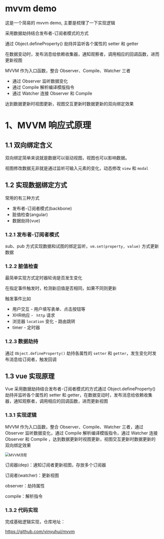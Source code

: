 # mvvm demo

这是一个简易的 mvvm demo, 主要是梳理了一下实现逻辑

采用数据劫持结合发布者-订阅者模式的方式

通过 Object.defineProperty() 劫持并监听各个属性的 setter 和 getter

在数据变动时，发布消息给依赖收集器，通知观察者，调用相应的回调函数，进而更新视图


MVVM 作为入口函数，整合 Observer、Compile、Watcher 三者

- 通过 Observer 监听数据变化
- 通过 Compile 解析编译模版指令
- 通过 Watcher 连接 Observer 和 Compile 

达到数据更新时视图更新，视图交互更新时数据更新的双向绑定效果

# 1、MVVM 响应式原理

## 1.1 双向绑定含义

双向绑定简单来说就是数据可以驱动视图，视图也可以影响数据。

视图修改数据无非就是通过监听可输入元素的变化，动态修改 `view` 和 `modal`

## 1.2 实现数据绑定方式

常用的有三种方式

+ 发布者-订阅者模式(backbone)
+ 脏值检查(angular)
+ 数据劫持(vue)

### 1.2.1 发布者-订阅者模式

sub、pub 方式实现数据和试图的绑定监听，`vm.set(property, value)` 方式更新数据

### 1.2.2 脏值检查

最简单实现方式定时器轮询是否发生变化

在指定事件触发时，检测新旧值是否相同，如果不同则更新

触发事件比如 

+ 用户交互 - 用户填写表单、点击按钮等
+ XHR响应 - ` http` 请求
+ 浏览器 `location` 变化 - 路由跳转
+ timer - 定时器

### 1.2.3 数据劫持

通过 `Object.defineProperty()` 劫持各属性的 `setter` 和 `getter`，发生变化时发布消息给订阅者，触发回调

## 1.3 vue 实现原理

Vue 采用数据劫持结合发布者-订阅者模式的方式通过 Object.defineProperty() 劫持并监听各个属性的 setter 和 getter，在数据变动时，发布消息给依赖收集器，通知观察者，调用相应的回调函数，进而更新视图

### 1.3.1 实现逻辑

MVVM 作为入口函数，整合 Observer、Compile、Watcher 三者，通过 Observer 监听数据变化，通过 Compile 解析编译模版指令，通过 Watcher 连接 Observer 和 Compile ，达到数据更新时视图更新，视图交互更新时数据更新的双向绑定效果



<img src="/Users/yuhui/Documents/学习笔记/images/MVVM流程.png" alt="MVVM流程" style="zoom:80%;" />

订阅器(dep)：通知订阅者更新视图，存放多个订阅器

订阅者(watcher)：更新视图

observer：劫持属性

compile：解析指令

### 1.3.2 代码实现

完成基础逻辑实现，仓库地址：

https://github.com/yinyuhui/mvvm















